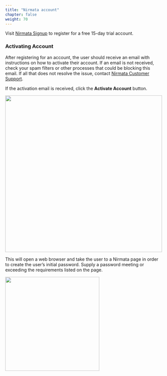 ```yaml
---
title: "Nirmata account" 
chapter: false
weight: 70
---
```


Visit [Nirmata Signup](https://nirmata.io/security/signup.html) to register for a free 15-day trial account.

### Activating Account

After registering for an account, the user should receive an email with instructions on how to activate their account. If an email is not received, check your spam filters or other processes that could be blocking this email. If all that does not resolve the issue, contact [Nirmata Customer Support](https://nirmata.com/contact-us).

If the activation email is received, click the **Activate Account** button.

<img src="/images/activation-email.jpg" width="500" />

This will open a web browser and take the user to a Nirmata page in order to create the user’s initial password. Supply a password meeting or exceeding the requirements listed on the page.

<img src="/images/password.jpg" width="300" />